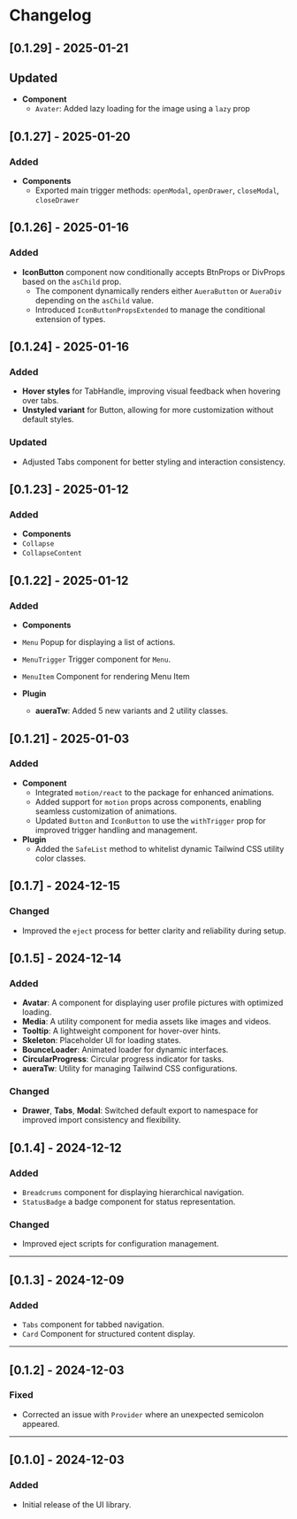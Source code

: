 # Changelog

## [0.1.29] - 2025-01-21

## Updated

- **Component**
  - `Avater`: Added lazy loading for the image using a `lazy` prop

## [0.1.27] - 2025-01-20

### Added

- **Components**
  - Exported main trigger methods: `openModal`, `openDrawer`, `closeModal`, `closeDrawer`

## [0.1.26] - 2025-01-16

### Added

- **IconButton** component now conditionally accepts BtnProps or DivProps based on the `asChild` prop.
  - The component dynamically renders either `AueraButton` or `AueraDiv` depending on the `asChild` value.
  - Introduced `IconButtonPropsExtended` to manage the conditional extension of types.

## [0.1.24] - 2025-01-16

### Added

- **Hover styles** for TabHandle, improving visual feedback when hovering over tabs.
- **Unstyled variant** for Button, allowing for more customization without default styles.

### Updated

- Adjusted Tabs component for better styling and interaction consistency.

## [0.1.23] - 2025-01-12

### Added

- **Components**
- `Collapse`
- `CollapseContent`

## [0.1.22] - 2025-01-12

### Added

- **Components**
- `Menu` Popup for displaying a list of actions.
- `MenuTrigger` Trigger component for `Menu`.
- `MenuItem` Component for rendering Menu Item

- **Plugin**
  - **aueraTw**: Added 5 new variants and 2 utility classes.

## [0.1.21] - 2025-01-03

### Added

- **Component**
  - Integrated `motion/react` to the package for enhanced animations.
  - Added support for `motion` props across components, enabling seamless customization of animations.
  - Updated `Button` and `IconButton` to use the `withTrigger` prop for improved trigger handling and management.
- **Plugin**
  - Added the `SafeList` method to whitelist dynamic Tailwind CSS utility color classes.

## [0.1.7] - 2024-12-15

### Changed

- Improved the `eject` process for better clarity and reliability during setup.

## [0.1.5] - 2024-12-14

### Added

- **Avatar**: A component for displaying user profile pictures with optimized loading.
- **Media**: A utility component for media assets like images and videos.
- **Tooltip**: A lightweight component for hover-over hints.
- **Skeleton**: Placeholder UI for loading states.
- **BounceLoader**: Animated loader for dynamic interfaces.
- **CircularProgress**: Circular progress indicator for tasks.
- **aueraTw**: Utility for managing Tailwind CSS configurations.

### Changed

- **Drawer**, **Tabs**, **Modal**: Switched default export to namespace for improved import consistency and flexibility.

## [0.1.4] - 2024-12-12

### Added

- `Breadcrums` component for displaying hierarchical navigation.
- `StatusBadge` a badge component for status representation.

### Changed

- Improved eject scripts for configuration management.

---

## [0.1.3] - 2024-12-09

### Added

- `Tabs` component for tabbed navigation.
- `Card` Component for structured content display.

---

## [0.1.2] - 2024-12-03

### Fixed

- Corrected an issue with `Provider` where an unexpected semicolon appeared.

---

## [0.1.0] - 2024-12-03

### Added

- Initial release of the UI library.
